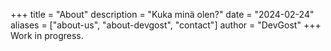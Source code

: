 +++
title = "About"
description = "Kuka minä olen?"
date = "2024-02-24"
aliases = ["about-us", "about-devgost", "contact"]
author = "DevGost"
+++
Work in progress.
